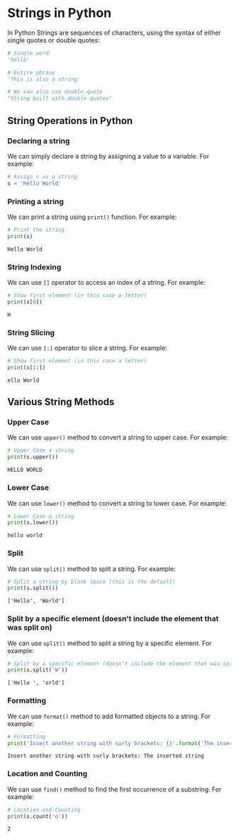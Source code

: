 # Strings in Python

In Python Strings are sequences of characters, using the syntax of either single quotes or double quotes:

```python
# Single word
'hello'

# Entire phrase
'This is also a string'

# We can also use double quote
"String built with double quotes"

```
## String Operations in Python
### Declaring a string

We can simply declare a string by assigning a value to a variable. For example:

```python
# Assign s as a string
s = 'Hello World'
```

### Printing a string

We can print a string using `print()` function. For example:

```python
# Print the string
print(s)
```
    Hello World

### String Indexing

We can use `[]` operator to access an index of a string. For example:

```python
# Show first element (in this case a letter)
print(s[0])
```
    H

### String Slicing

We can use `[:]` operator to slice a string. For example:

```python
# Show first element (in this case a letter)
print(s[1:])
```
    ello World

## Various String Methods

### Upper Case

We can use `upper()` method to convert a string to upper case. For example:

```python
# Upper Case a string
print(s.upper())
```
    HELLO WORLD

### Lower Case

We can use `lower()` method to convert a string to lower case. For example:

```python
# Lower Case a string
print(s.lower())
```
    hello world

### Split

We can use `split()` method to split a string. For example:

```python
# Split a string by blank space (this is the default)
print(s.split())
```
    ['Hello', 'World']


### Split by a specific element (doesn't include the element that was split on)

We can use `split()` method to split a string by a specific element. For example:

```python
# Split by a specific element (doesn't include the element that was split on)
print(s.split('W'))
```
    ['Hello ', 'orld']
    
### Formatting

We can use `format()` method to add formatted objects to a string. For example:

```python
# Formatting
print('Insert another string with curly brackets: {}'.format('The inserted string'))
```
    Insert another string with curly brackets: The inserted string

### Location and Counting

We can use `find()` method to find the first occurrence of a substring. For example:

```python
# Location and Counting
print(s.count('o'))
```
    2

    





